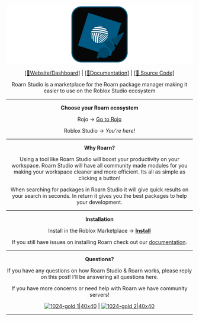 [![Frame 594|690x215](./assets/banner.png)](https://docs.roarn.space/studio)

<div align="center">

[[🔗Website/Dashboard]](https://roarn.space) | [[📘Documentation]](https://docs.roarn.space/studio) | [[📁 Source Code]](https://github.com/roarnpkg/studio)

Roarn Studio is a marketplace for the Roarn package manager making it easier to use on the Roblox Studio ecosystem

<hr />

**Choose your Roarn ecosystem**

Rojo -> [Go to Rojo](https://github.com/roarnpkg/cli)

Roblox Studio -> _You're here!_

<hr />

**Why Roarn?**

Using a tool like Roarn Studio will boost your productivity on your workspace. Roarn Studio will have all community made modules for you making your workspace cleaner and more efficient. Its all as simple as clicking a button!

When searching for packages in Roarn Studio it will give quick results on your search in seconds. In return it gives you the best packages to help your development.

<hr />

**Installation**

Install in the Roblox Marketplace -> **[Install](https://www.roblox.com/library/8511080026/Roarn-Studio-Your-favorite-packages-in-one-place)**

If you still have issues on installing Roarn check out our [documentation](https://docs.roarn.space).

<hr />

**Questions?**

If you have any questions on how Roarn Studio & Roarn works, please reply on this post! I'll be answering all questions here.

If you have more concerns or need help with Roarn we have community servers!

[![1024-gold 1|40x40](./assets/guilded.png)](https://guilded.gg/roarn) | [![1024-gold 2|40x40](./assets/discord.png)](https://discord.gg/C3xquja35X)

</div>

<hr />
